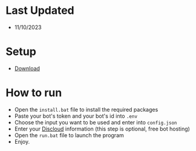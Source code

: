 # Last Updated
* 11/10/2023
# Setup
* [Download](https://github.com/abberancies/discord-js-v14-template/releases/tag/Latest)
# How to run
* Open the `install.bat` file to install the required packages
* Paste your bot's token and your bot's id into `.env`
* Choose the input you want to be used and enter into `config.json`
* Enter your [Discloud](https://discloudbot.com/login) information (this step is optional, free bot hosting)
* Open the `run.bat` file to launch the program
* Enjoy.
